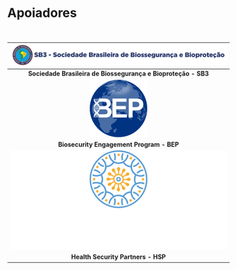 
# **Apoiadores**
<br>

|![w:330 left](img/logo1.png)|
|:--------------------------:|
| **Sociedade Brasileira de Biossegurança e Bioproteção - SB3** | 
|![](img/logo3.png)| 
|**Biosecurity Engagement Program - BEP**|
|![w:10 left](img/logo2.png)| 
|**Health Security Partners - HSP**|


